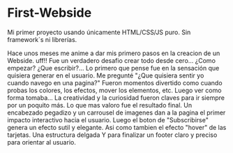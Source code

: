 # First-Webside
Mi primer proyecto usando únicamente HTML/CSS/JS puro. Sin framework`s ni librerías.

Hace unos meses me anime a dar mis primero pasos en la creacion de un Webside. 
uff!! Fue un verdadero desafio crear todo desde cero... ¿Como empezar? ¿Que escribir?... 
Lo primero que pense fue en la sensación que quisiera generar en el usuario. Me pregunté "¿Que quisiera sentir yo cuando navego en una pagina?"
Fueron momentos divertido como cuando probas los colores, los efectos, mover los elementos, etc. Luego ver como forma tomaba...
La creatividad y la curiosidad fueron claves para ir siempre por un poquito más.
Lo que mas valoro fue el resultado final. Un encabezado pegadizo y un carrousel de imagenes dan a la pagina el primer impacto interactivo hacia el usuario.
Luego el boton de "Subscribirse" genera un efecto sutil y elegante. Asi como tambien el efecto "hover" de las tarjetas.
Una estructura delgada 
Y para finalizar un footer claro y preciso para orientar al usuario.
